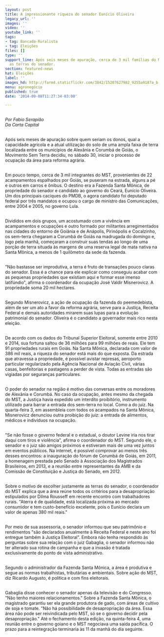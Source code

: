 ```yaml
---
layout: post
title: A impressionante riqueza do senador Eunício Oliveira
legacy_url: ''
images: ''
video: ''
youtube_link: ''
tags:
- tag: Bancada-Ruralista
- tag: Eleições
files: []
type: ''
support_line: Após seis meses de apuração, cerca de 3 mil famílias do MST ocuparam
  as terras do senador.
section: featured-news
hat: Eleições
label: ''
images_hd: http://farm4.staticflickr.com/3842/15207627982_9255a9187a_b.jpg
menu: agronegócio
published: true
date: '2014-09-08T11:27:34-03:00'

---
```

<p><br />
<em>Por Fabio Serapi&atilde;o<br />
Da Carta Capital</em></p>

<p><br />
Ap&oacute;s seis meses de apura&ccedil;&atilde;o sobre quem seriam os donos, qual a capacidade agr&iacute;cola e a atual utiliza&ccedil;&atilde;o do solo de uma ampla faixa de terra localizada entre os munic&iacute;pios de Alex&acirc;nia e Corumb&aacute; de Goi&aacute;s, o Movimento Sem Terra decidiu, no s&aacute;bado 30, iniciar o processo de ocupa&ccedil;&atilde;o da &aacute;rea para reforma agr&aacute;ria.</p>

<p><br />
Em pouco tempo, cerca de 3 mil integrantes do MST, provenientes de 22 acampamentos espalhados por Goi&aacute;s, se puseram na estrada, alguns a p&eacute; e outros em carros e &ocirc;nibus. O destino era a Fazenda Santa M&ocirc;nica, de propriedade do senador e candidato ao governo do Cear&aacute;, Eun&iacute;cio Oliveira. Um dos principais caciques do PMDB, o agora candidato foi deputado federal por tr&ecirc;s mandatos e ocupou o cargo de ministro das Comunica&ccedil;&otilde;es, entre 2004 e 2005, no governo Lula.</p>

<p><br />
Divididos em dois grupos, um acostumado com a viv&ecirc;ncia em acampamentos e ocupa&ccedil;&otilde;es e outro formado por militantes arregimentados nas cidades do entorno de Goi&acirc;nia e de An&aacute;polis, Pirin&oacute;polis e Cocalzinho, os sem-terra chegaram a Corumb&aacute; de Goi&aacute;s na madrugada do domingo e, logo pela manh&atilde;, come&ccedil;aram a construir suas tendas ao longo de uma por&ccedil;&atilde;o de terra situada &agrave;s margens de uma reserva legal de mata nativa na Santa M&ocirc;nica, a menos de 1 quil&ocirc;metro da sede da fazenda.</p>

<p><br />
&quot;N&atilde;o bastasse ser improdutiva, a terra &eacute; fruto de transa&ccedil;&otilde;es pouco claras do senador. Essa &eacute; a chance para ele explicar como conseguiu acabar com as pequenas propriedades que existiam aqui e formar esse imenso latif&uacute;ndio&quot;, afirma o coordenador da ocupa&ccedil;&atilde;o Jos&eacute; Valdir Misnerovicz. A propriedade soma 20 mil hectares.</p>

<p><br />
Segundo Misnerovicz, a a&ccedil;&atilde;o de ocupa&ccedil;&atilde;o da fazenda do peemedebista, al&eacute;m de ser um ato a favor da reforma agr&aacute;ria, serve para a Justi&ccedil;a, Receita Federal e demais autoridades mirarem suas lupas para a evolu&ccedil;&atilde;o patrimonial do senador. Oliveira &eacute; o candidato a governador mais rico nesta elei&ccedil;&atilde;o.</p>

<p><br />
De acordo com os dados do Tribunal Superior Eleitoral, somente entre 2010 e 2014, sua fortuna saltou de 36 milh&otilde;es para 99 milh&otilde;es de reais. Ele tem 91 propriedades rurais em Goi&aacute;s. Na Santa M&ocirc;nica, declarada com valor de 386 mil reais, a riqueza do senador est&aacute; mais do que exposta. Da estrada que atravessa a propriedade, &eacute; poss&iacute;vel avistar represas, aeroporto particular regularizado pela Ag&ecirc;ncia Nacional de Avia&ccedil;&atilde;o Civil, v&aacute;rias casas, benfeitorias e pastagens a perder de vista. Todas as entradas s&atilde;o vigiadas por seguran&ccedil;as particulares.</p>

<p><br />
O poder do senador na regi&atilde;o &eacute; motivo das conversas entre os moradores de Alex&acirc;nia e Corumb&aacute;. No caso da ocupa&ccedil;&atilde;o, antes mesmo da chegada do MST, a Justi&ccedil;a havia expedido um interdito proibit&oacute;rio, instrumento utilizado para barrar a entrada dos sem-terra no local. Como a do juiz. Na quarta-feira 3, em assembleia com todos os acampados na Santa M&ocirc;nica, Misnerovicz denunciou outra proibi&ccedil;&atilde;o do juiz: a entrada de alimentos, m&eacute;dicos e indiv&iacute;duos na ocupa&ccedil;&atilde;o.</p>

<p><br />
&quot;Se n&atilde;o fosse o governo federal e o estadual, o doutor Levine iria nos tirar daqui com tiros e viol&ecirc;ncia&quot;, afirma o coordenador do MST. Segundo ele, o senador e o juiz s&atilde;o amigos pr&oacute;ximos e estiveram mais de uma vez juntos em eventos p&uacute;blicos. Na internet, &eacute; poss&iacute;vel comprovar ao menos tr&ecirc;s desses encontros: a inaugura&ccedil;&atilde;o do f&oacute;rum de Corumb&aacute; de Goi&aacute;s, em 2011, a homenagem prestada pelo Senado &agrave; Associa&ccedil;&atilde;o dos Magistrados Brasileiros, em 2013, e a reuni&atilde;o entre representantes da AMB e da Comiss&atilde;o de Constitui&ccedil;&atilde;o e Justi&ccedil;a do Senado, em 2012.</p>

<p><br />
Sobre o motivo de escolher justamente as terras do senador, o coordenador do MST explica que a &aacute;rea re&uacute;ne todos os crit&eacute;rios para a desapropria&ccedil;&atilde;o estipulados por Dilma Rousseff em recente encontro com trabalhadores rurais. &quot;Aterra &eacute; de qualidade, est&aacute; localizada pr&oacute;xima ao mercado consumidor e tem custo-benef&iacute;cio excelente, pois o Eun&iacute;cio declara um valor de apenas 380 mil reais.&quot;</p>

<p><br />
Por meio de sua assessoria, o senador informou que seu patrim&ocirc;nio e rendimentos &quot;s&atilde;o declarados anualmente &agrave; Receita Federal e neste ano foi entregue tamb&eacute;m &agrave; Justi&ccedil;a Eleitoral&quot;. Embora n&atilde;o tenha respondido &agrave;s perguntas sobre sua rela&ccedil;&atilde;o com o juiz Gabaglia, o senador informou n&atilde;o ter alterado sua rotina de campanha e que a invas&atilde;o &eacute; tratada exclusivamente do ponto de vista administrativo.</p>

<p><br />
Segundo o administrador da Fazenda Santa M&ocirc;nica, a &aacute;rea &eacute; produtiva e segue as normas trabalhistas, tribut&aacute;rias e ambientais. Sobre a&ccedil;&atilde;o do MST, diz Ricardo Augusto, &eacute; pol&iacute;tica e com fins eleitorais.</p>

<p><br />
Gabaglia disse conhecer o senador apenas da televis&atilde;o e do Congresso. &quot;N&atilde;o tenho maiores relacionamentos.&quot; Sobre a Fazenda Santa M&ocirc;nica, o magistrado garantiu ser ela grande produtora de gado, com &aacute;reas de cultivo de soja e tomate. &quot;N&atilde;o h&aacute; possibilidade de desapropria&ccedil;&atilde;o da &aacute;rea. Essa &aacute;rea n&atilde;o pode ser reivindicada pelo MST, s&oacute; se o governo decidir pela desapropria&ccedil;&atilde;o.&quot; At&eacute; o fechamento desta edi&ccedil;&atilde;o, na quinta-feira 4, uma reuni&atilde;o entre o governo goiano e o MST negociava uma sa&iacute;da pac&iacute;fica. O prazo para a reintegra&ccedil;&atilde;o terminaria &agrave;s 11 da manh&atilde; do dia seguinte.</p>
